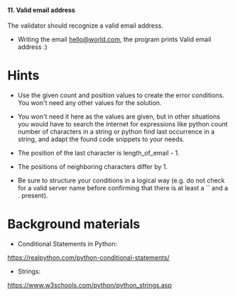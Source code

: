 <!-- # Story
- Your friend recently started an e-commerce business where people can buy little animals like reptilians, snakes, and snails. You have created a basic webshop for the startup.

- Before any purchase the customers need to create an account. Unfortunately, 10% of the users give invalid email addresses on the form, and they cannot be reached again. It's your job to fix this problem, and write a basic email validator for the registration page.


*"A valid email address looks like this: username@do.ma.in. The first part is called username, the second part (after the '@') is the domain. A valid address must follow these rules:

There is exactly one '@' character in it.
Neither the username nor the domain can be empty or start with a . character.
There is at least one . character in the domain, and the top-level domain (the last part of it) must be at least two characters long."*

# Tasks
#### 1. At least one '@'
The validator should give an error when there are no '@' characters in the email address.

- Writing the email hello.worldcom, the program prints An email address has to contain a '@' character!.

#### 2. Only one '@'
The validator should give an error when there are more then one '@' characters are in the email address.

- Writing the email he@@llo@@worldcom, the program prints An email address cannot contain more than one '@' characters!"

#### 3. Username is not empty
The validator should give an error when the username is empty.

- Writing the email @@world.com, the program prints The username before the '@' character cannot be empty!

#### 4. Domain is not empty
The validator should give an error when the domain is empty.

- Writing the email hello@, the program prints The domain after the '@' character cannot be empty! -->

<!-- #### 5. At least one '.'
The validator should give an error when there are no . characters in the email address.

- Writing the email hello@@worldcom, the program prints An email address has to contain at least one '.' character! -->
<!-- 
#### 6. At least one '.' in domain
The validator should give an error when there are no . characters in the domain.

- Writing the email hell.o@@worldcom, the program prints The domain has to contain at least one '.' character! -->

<!-- #### 7. Top-level domain is not empty
The validator should give an error when the domain ends with a . character.

- Writing the email hello@@worldcom., the program prints The top-level domain cannot be empty! -->
<!-- 
#### 8. TLD is at least two characters long
The validator should give an error when the last part of the domain is less than two characters long.

- Writing the email hello@@worldco.m, the program prints The top-level domain has to be at least two characters long! -->

<!-- #### 9. Valid username
The validator should give an error when the username starts with a . character.

- Writing the email .hello@@world.com, the program prints The username cannot start with a '.' character! -->

<!-- #### 10. Valid server name
The validator should give an error when the first part of the domain is empty.

- Writing the email he.llo@.world.com, the program prints The domain cannot start with a '.' character! -->

#### 11. Valid email address
The validator should recognize a valid email address.

- Writing the email hello@world.com, the program prints Valid email address :)

# Hints

- Use the given count and position values to create the error conditions. You won't need any other values for the solution.

- You won't need it here as the values are given, but in other situations you would have to search the internet for expressions like python count number of characters in a string or python find last occurrence in a string, and adapt the found code snippets to your needs.

- The position of the last character is length_of_email - 1.

- The positions of neighboring characters differ by 1.

- Be sure to structure your conditions in a logical way (e.g. do not check for a valid server name before confirming that there is at least a `` and a . present).

# Background materials

- Conditional Statements in Python:

https://realpython.com/python-conditional-statements/

- Strings:

https://www.w3schools.com/python/python_strings.asp